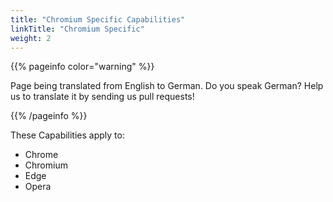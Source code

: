 ```yaml
---
title: "Chromium Specific Capabilities"
linkTitle: "Chromium Specific"
weight: 2
---
```


{{% pageinfo color="warning" %}}
<p class="lead">
   <i class="fas fa-language display-4"></i> 
   Page being translated from 
   English to German. Do you speak German? Help us to translate
   it by sending us pull requests!
</p>
{{% /pageinfo %}}

These Capabilities apply to:
* Chrome
* Chromium
* Edge
* Opera
